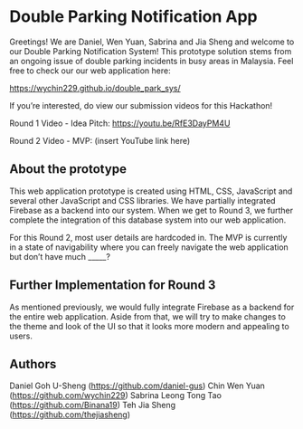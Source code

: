 # Double Parking Notification App
Greetings! We are Daniel, Wen Yuan, Sabrina and Jia Sheng and welcome to our Double Parking Notification System! This prototype solution stems from an ongoing issue of double parking incidents in busy areas in Malaysia. Feel free to check our our web application here:

https://wychin229.github.io/double_park_sys/

If you’re interested, do view our submission videos for this Hackathon!

Round 1 Video - Idea Pitch: https://youtu.be/RfE3DayPM4U

Round 2 Video - MVP: (insert YouTube link here)

## About the prototype
This web application prototype is created using HTML, CSS, JavaScript and several other JavaScript and CSS libraries. We have partially integrated Firebase as a backend into our system. When we get to Round 3, we further complete the integration of this database system into our web application.

For this Round 2, most user details are hardcoded in. The MVP is currently in a state of navigability where you can freely navigate the web application but don’t have much _____?

## Further Implementation for Round 3
As mentioned previously, we would fully integrate Firebase as a backend for the entire web application. Aside from that, we will try to make changes to the theme and look of the UI so that it looks more modern and appealing to users. 

## Authors
Daniel Goh U-Sheng (https://github.com/daniel-gus)
Chin Wen Yuan (https://github.com/wychin229)
Sabrina Leong Tong Tao (https://github.com/Binana19)
Teh Jia Sheng (https://github.com/thejiasheng)
